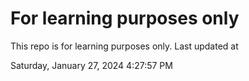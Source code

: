# For learning purposes only
This repo is for learning purposes only.
Last updated at

Saturday, January 27, 2024 4:27:57 PM


